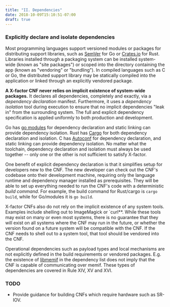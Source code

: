 ```yaml
---
title: "II. Dependencies"
date: 2018-10-09T15:10:51-07:00
draft: true
---
```

### Explicitly declare and isolate dependencies

Most programming languages support versioned modules or packages for distributing support libraries, such as [SemVer](https://semver.org/) for Go or [Crates.io](https://crates.io/) for Rust.  Libraries installed through a packaging system can be installed system-wide (known as "site packages") or scoped into the directory containing the app (known as "vendoring" or "bundling"). In compiled languages such as C or Go, the distributed support library may be statically compiled into the application or linked through an explicitly vendored package. 

**A X-factor CNF never relies on implicit existence of system-wide packages.**  It declares all dependencies, completely and exactly, via a *dependency declaration* manifest.  Furthermore, it uses a *dependency isolation* tool during execution to ensure that no implicit dependencies "leak in" from the surrounding system.  The full and explicit dependency specification is applied uniformly to both production and development.

Go has [go modules](https://github.com/golang/go/wiki/Modules) for dependency declaration and static linking can provide dependency isolation. Rust has [Cargo](https://doc.rust-lang.org/cargo/index.html) for both dependency declaration and isolation.  C has [Autoconf](http://www.gnu.org/s/autoconf/) for dependency declaration, and static linking can provide dependency isolation.  No matter what the toolchain, dependency declaration and isolation must always be used together -- only one or the other is not sufficient to satisfy X-factor.

One benefit of explicit dependency declaration is that it simplifies setup for developers new to the CNF.  The new developer can check out the CNF's codebase onto their development machine, requiring only the language runtime and dependency manager installed as prerequisites.  They will be able to set up everything needed to run the CNF's code with a deterministic *build command*.  For example, the build command for Rust/cargo is `cargo build`, while for Go/modules it is `go build`.

X-factor CNFs also do not rely on the implicit existence of any system tools.  Examples include shelling out to ImageMagick or `curl**.  While these tools may exist on many or even most systems, there is no guarantee that they will exist on all systems where the CNF may run in the future, or whether the version found on a future system will be compatible with the CNF.  If the CNF needs to shell out to a system tool, that tool should be vendored into the CNF.

Operational dependencies such as payload types and local mechanisms are not explicitly defined in the build requirements or vendored packages. E.g. the existence of [libmemif](https://docs.fd.io/vpp/17.10/libmemif_doc.html) in the dependency list does not imply that the CNF is capable of communicating over memif. These types of dependencies are covered in Rule XIV, XV and XVI.

### TODO
* Provide guidance for building CNFs which require hardware such as SR-IOV.
